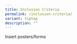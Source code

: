 ```yaml
---
title: Inclusion Criteria
permalink: /inclusion-criteria/
variant: tiptap
description: ""
---
```

<p>Insert posters/forms</p>